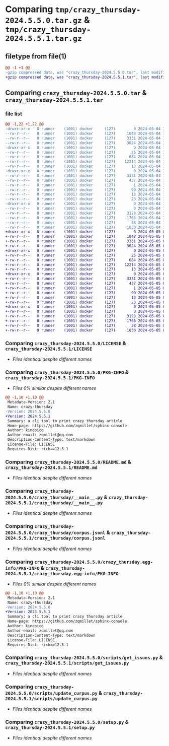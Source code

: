 # Comparing `tmp/crazy_thursday-2024.5.5.0.tar.gz` & `tmp/crazy_thursday-2024.5.5.1.tar.gz`

## filetype from file(1)

```diff
@@ -1 +1 @@
-gzip compressed data, was "crazy_thursday-2024.5.5.0.tar", last modified: Sat May  4 17:26:51 2024, max compression
+gzip compressed data, was "crazy_thursday-2024.5.5.1.tar", last modified: Sun May  5 05:28:31 2024, max compression
```

## Comparing `crazy_thursday-2024.5.5.0.tar` & `crazy_thursday-2024.5.5.1.tar`

### file list

```diff
@@ -1,22 +1,22 @@
-drwxr-xr-x   0 runner    (1001) docker     (127)        0 2024-05-04 17:26:51.409104 crazy_thursday-2024.5.5.0/
--rw-r--r--   0 runner    (1001) docker     (127)     1048 2024-05-04 17:26:43.000000 crazy_thursday-2024.5.5.0/LICENSE
--rw-r--r--   0 runner    (1001) docker     (127)     3331 2024-05-04 17:26:51.409104 crazy_thursday-2024.5.5.0/PKG-INFO
--rw-r--r--   0 runner    (1001) docker     (127)     3024 2024-05-04 17:26:43.000000 crazy_thursday-2024.5.5.0/README.md
-drwxr-xr-x   0 runner    (1001) docker     (127)        0 2024-05-04 17:26:51.405104 crazy_thursday-2024.5.5.0/crazy_thursday/
--rw-r--r--   0 runner    (1001) docker     (127)       25 2024-05-04 17:26:47.000000 crazy_thursday-2024.5.5.0/crazy_thursday/__init__.py
--rw-r--r--   0 runner    (1001) docker     (127)      684 2024-05-04 17:26:43.000000 crazy_thursday-2024.5.5.0/crazy_thursday/__main__.py
--rw-r--r--   0 runner    (1001) docker     (127)    12214 2024-05-04 17:26:47.000000 crazy_thursday-2024.5.5.0/crazy_thursday/corpus.jsonl
--rw-r--r--   0 runner    (1001) docker     (127)       13 2024-05-04 17:26:43.000000 crazy_thursday-2024.5.5.0/crazy_thursday/requirements.txt
-drwxr-xr-x   0 runner    (1001) docker     (127)        0 2024-05-04 17:26:51.409104 crazy_thursday-2024.5.5.0/crazy_thursday.egg-info/
--rw-r--r--   0 runner    (1001) docker     (127)     3331 2024-05-04 17:26:51.000000 crazy_thursday-2024.5.5.0/crazy_thursday.egg-info/PKG-INFO
--rw-r--r--   0 runner    (1001) docker     (127)      437 2024-05-04 17:26:51.000000 crazy_thursday-2024.5.5.0/crazy_thursday.egg-info/SOURCES.txt
--rw-r--r--   0 runner    (1001) docker     (127)        1 2024-05-04 17:26:51.000000 crazy_thursday-2024.5.5.0/crazy_thursday.egg-info/dependency_links.txt
--rw-r--r--   0 runner    (1001) docker     (127)       99 2024-05-04 17:26:51.000000 crazy_thursday-2024.5.5.0/crazy_thursday.egg-info/entry_points.txt
--rw-r--r--   0 runner    (1001) docker     (127)       13 2024-05-04 17:26:51.000000 crazy_thursday-2024.5.5.0/crazy_thursday.egg-info/requires.txt
--rw-r--r--   0 runner    (1001) docker     (127)       23 2024-05-04 17:26:51.000000 crazy_thursday-2024.5.5.0/crazy_thursday.egg-info/top_level.txt
-drwxr-xr-x   0 runner    (1001) docker     (127)        0 2024-05-04 17:26:51.409104 crazy_thursday-2024.5.5.0/scripts/
--rw-r--r--   0 runner    (1001) docker     (127)        0 2024-05-04 17:26:43.000000 crazy_thursday-2024.5.5.0/scripts/__init__.py
--rw-r--r--   0 runner    (1001) docker     (127)     3128 2024-05-04 17:26:43.000000 crazy_thursday-2024.5.5.0/scripts/get_issues.py
--rw-r--r--   0 runner    (1001) docker     (127)     1766 2024-05-04 17:26:43.000000 crazy_thursday-2024.5.5.0/scripts/update_curpus.py
--rw-r--r--   0 runner    (1001) docker     (127)       38 2024-05-04 17:26:51.409104 crazy_thursday-2024.5.5.0/setup.cfg
--rw-r--r--   0 runner    (1001) docker     (127)     1030 2024-05-04 17:26:43.000000 crazy_thursday-2024.5.5.0/setup.py
+drwxr-xr-x   0 runner    (1001) docker     (127)        0 2024-05-05 05:28:31.464164 crazy_thursday-2024.5.5.1/
+-rw-r--r--   0 runner    (1001) docker     (127)     1048 2024-05-05 05:28:16.000000 crazy_thursday-2024.5.5.1/LICENSE
+-rw-r--r--   0 runner    (1001) docker     (127)     3331 2024-05-05 05:28:31.464164 crazy_thursday-2024.5.5.1/PKG-INFO
+-rw-r--r--   0 runner    (1001) docker     (127)     3024 2024-05-05 05:28:16.000000 crazy_thursday-2024.5.5.1/README.md
+drwxr-xr-x   0 runner    (1001) docker     (127)        0 2024-05-05 05:28:31.464164 crazy_thursday-2024.5.5.1/crazy_thursday/
+-rw-r--r--   0 runner    (1001) docker     (127)       25 2024-05-05 05:28:25.000000 crazy_thursday-2024.5.5.1/crazy_thursday/__init__.py
+-rw-r--r--   0 runner    (1001) docker     (127)      684 2024-05-05 05:28:16.000000 crazy_thursday-2024.5.5.1/crazy_thursday/__main__.py
+-rw-r--r--   0 runner    (1001) docker     (127)    12214 2024-05-05 05:28:25.000000 crazy_thursday-2024.5.5.1/crazy_thursday/corpus.jsonl
+-rw-r--r--   0 runner    (1001) docker     (127)       13 2024-05-05 05:28:16.000000 crazy_thursday-2024.5.5.1/crazy_thursday/requirements.txt
+drwxr-xr-x   0 runner    (1001) docker     (127)        0 2024-05-05 05:28:31.464164 crazy_thursday-2024.5.5.1/crazy_thursday.egg-info/
+-rw-r--r--   0 runner    (1001) docker     (127)     3331 2024-05-05 05:28:31.000000 crazy_thursday-2024.5.5.1/crazy_thursday.egg-info/PKG-INFO
+-rw-r--r--   0 runner    (1001) docker     (127)      437 2024-05-05 05:28:31.000000 crazy_thursday-2024.5.5.1/crazy_thursday.egg-info/SOURCES.txt
+-rw-r--r--   0 runner    (1001) docker     (127)        1 2024-05-05 05:28:31.000000 crazy_thursday-2024.5.5.1/crazy_thursday.egg-info/dependency_links.txt
+-rw-r--r--   0 runner    (1001) docker     (127)       99 2024-05-05 05:28:31.000000 crazy_thursday-2024.5.5.1/crazy_thursday.egg-info/entry_points.txt
+-rw-r--r--   0 runner    (1001) docker     (127)       13 2024-05-05 05:28:31.000000 crazy_thursday-2024.5.5.1/crazy_thursday.egg-info/requires.txt
+-rw-r--r--   0 runner    (1001) docker     (127)       23 2024-05-05 05:28:31.000000 crazy_thursday-2024.5.5.1/crazy_thursday.egg-info/top_level.txt
+drwxr-xr-x   0 runner    (1001) docker     (127)        0 2024-05-05 05:28:31.464164 crazy_thursday-2024.5.5.1/scripts/
+-rw-r--r--   0 runner    (1001) docker     (127)        0 2024-05-05 05:28:16.000000 crazy_thursday-2024.5.5.1/scripts/__init__.py
+-rw-r--r--   0 runner    (1001) docker     (127)     3128 2024-05-05 05:28:16.000000 crazy_thursday-2024.5.5.1/scripts/get_issues.py
+-rw-r--r--   0 runner    (1001) docker     (127)     1766 2024-05-05 05:28:16.000000 crazy_thursday-2024.5.5.1/scripts/update_curpus.py
+-rw-r--r--   0 runner    (1001) docker     (127)       38 2024-05-05 05:28:31.464164 crazy_thursday-2024.5.5.1/setup.cfg
+-rw-r--r--   0 runner    (1001) docker     (127)     1030 2024-05-05 05:28:16.000000 crazy_thursday-2024.5.5.1/setup.py
```

### Comparing `crazy_thursday-2024.5.5.0/LICENSE` & `crazy_thursday-2024.5.5.1/LICENSE`

 * *Files identical despite different names*

### Comparing `crazy_thursday-2024.5.5.0/PKG-INFO` & `crazy_thursday-2024.5.5.1/PKG-INFO`

 * *Files 0% similar despite different names*

```diff
@@ -1,10 +1,10 @@
 Metadata-Version: 2.1
 Name: crazy-thursday
-Version: 2024.5.5.0
+Version: 2024.5.5.1
 Summary: a cli tool to print crazy thursday article
 Home-page: https://github.com/zqmillet/sphinx-console
 Author: kinopico
 Author-email: zqmillet@qq.com
 Description-Content-Type: text/markdown
 License-File: LICENSE
 Requires-Dist: rich==12.5.1
```

### Comparing `crazy_thursday-2024.5.5.0/README.md` & `crazy_thursday-2024.5.5.1/README.md`

 * *Files identical despite different names*

### Comparing `crazy_thursday-2024.5.5.0/crazy_thursday/__main__.py` & `crazy_thursday-2024.5.5.1/crazy_thursday/__main__.py`

 * *Files identical despite different names*

### Comparing `crazy_thursday-2024.5.5.0/crazy_thursday/corpus.jsonl` & `crazy_thursday-2024.5.5.1/crazy_thursday/corpus.jsonl`

 * *Files identical despite different names*

### Comparing `crazy_thursday-2024.5.5.0/crazy_thursday.egg-info/PKG-INFO` & `crazy_thursday-2024.5.5.1/crazy_thursday.egg-info/PKG-INFO`

 * *Files 0% similar despite different names*

```diff
@@ -1,10 +1,10 @@
 Metadata-Version: 2.1
 Name: crazy-thursday
-Version: 2024.5.5.0
+Version: 2024.5.5.1
 Summary: a cli tool to print crazy thursday article
 Home-page: https://github.com/zqmillet/sphinx-console
 Author: kinopico
 Author-email: zqmillet@qq.com
 Description-Content-Type: text/markdown
 License-File: LICENSE
 Requires-Dist: rich==12.5.1
```

### Comparing `crazy_thursday-2024.5.5.0/scripts/get_issues.py` & `crazy_thursday-2024.5.5.1/scripts/get_issues.py`

 * *Files identical despite different names*

### Comparing `crazy_thursday-2024.5.5.0/scripts/update_curpus.py` & `crazy_thursday-2024.5.5.1/scripts/update_curpus.py`

 * *Files identical despite different names*

### Comparing `crazy_thursday-2024.5.5.0/setup.py` & `crazy_thursday-2024.5.5.1/setup.py`

 * *Files identical despite different names*

